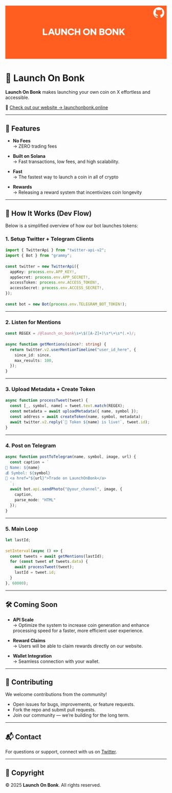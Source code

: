 ![Launch On Bonk Banner](./image.png)

# 🚀 Launch On Bonk

**Launch On Bonk** makes launching your own coin on X effortless and accessible.

🔗 [Check out our website → launchonbonk.online](https://launchonbonk.online/)

---

## 🌟 Features

- **No Fees**  
  → ZERO trading fees

- **Built on Solana**  
  → Fast transactions, low fees, and high scalability.

- **Fast**  
  → The fastest way to launch a coin in all of crypto

- **Rewards**  
  → Releasing a reward system that incentivizes coin longevity

---

## 🧠 How It Works (Dev Flow)

Below is a simplified overview of how our bot launches tokens:

### 1. Setup Twitter + Telegram Clients

```ts
import { TwitterApi } from "twitter-api-v2";
import { Bot } from "grammy";

const twitter = new TwitterApi({
  appKey: process.env.APP_KEY!,
  appSecret: process.env.APP_SECRET!,
  accessToken: process.env.ACCESS_TOKEN!,
  accessSecret: process.env.ACCESS_SECRET!,
});

const bot = new Bot(process.env.TELEGRAM_BOT_TOKEN!);
```

---

### 2. Listen for Mentions

```ts
const REGEX = /@launch_on_bonk\s+\$([A-Z]+)\s*\+\s*(.+)/;

async function getMentions(since?: string) {
  return twitter.v2.userMentionTimeline("user_id_here", {
    since_id: since,
    max_results: 100,
  });
}
```

---

### 3. Upload Metadata + Create Token

```ts
async function processTweet(tweet) {
  const [_, symbol, name] = tweet.text.match(REGEX);
  const metadata = await uploadMetadata({ name, symbol });
  const address = await createToken(name, symbol, metadata);
  await twitter.v2.reply(`🚀 Token ${name} is live!`, tweet.id);
}
```

---

### 4. Post on Telegram

```ts
async function postToTelegram(name, symbol, image, url) {
  const caption = `
🔹 Name: ${name}
💰 Symbol: ${symbol}
🚀 <a href="${url}">Trade on LaunchOnBonk</a>
  `;
  await bot.api.sendPhoto("@your_channel", image, {
    caption,
    parse_mode: "HTML"
  });
}
```

---

### 5. Main Loop

```ts
let lastId;

setInterval(async () => {
  const tweets = await getMentions(lastId);
  for (const tweet of tweets.data) {
    await processTweet(tweet);
    lastId = tweet.id;
  }
}, 60000);
```

---

## 🛠 Coming Soon

- **API Scale**  
  → Optimize the system to increase coin generation and enhance processing speed for a faster, more efficient user experience.

- **Reward Claims**  
  → Users will be able to claim rewards directly on our website.

- **Wallet Integration**  
  → Seamless connection with your wallet.

---

## 🤝 Contributing

We welcome contributions from the community!

- Open issues for bugs, improvements, or feature requests.  
- Fork the repo and submit pull requests.  
- Join our community — we’re building for the long term.

---

## 📬 Contact

For questions or support, connect with us on [Twitter](https://twitter.com).

---

## 📝 Copyright

© 2025 **Launch On Bonk**. All rights reserved.


